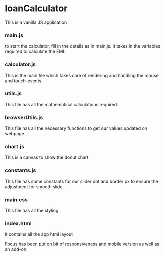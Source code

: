 # loanCalculator
This is a vanilla JS application 

### main.js
to start the calculator, fill in the details as in main.js.
It takes in the variables required to calculate the EMI.  

### calculator.js
This is the main file which takes care of rendering and handling the mouse and touch-events.

### utils.js
This file has all the mathematical calculations required. 

### browserUtils.js 
This file has all the necessary functions to get our values updated on webpage.

### chart.js
This is a canvas to show the donut chart.

### constants.js 
This file has some constants for our slider dot and border px to ensure the
adjustment for smooth slide.

### main.css 
This file has all the styling

### index.html 
it contains all the app html layout  

Focus has been put on bit of responsiveness and mobile version as well as an add-on. 